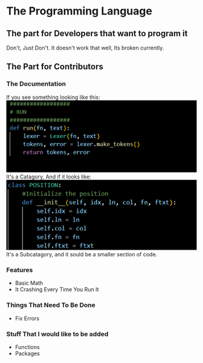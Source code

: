 # The Programming Language
## The part for Developers that want to program it
Don't, Just Don't. It doesn't work that well, Its broken currently.
## The Part for Contributors
### The Documentation
If you see something looking like this:
![IMAGE](Catagory.png)
It's a Catagory, And if it looks like:
![IMAGE](Sub_Catagory.png)
It's a Subcatagory, and it sould be a smaller section of code.
### Features
- Basic Math
- It Crashing Every Time You Run It

### Things That Need To Be Done
- Fix Errors
### Stuff That I would like to be added
- Functions
- Packages
